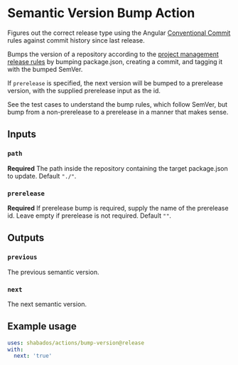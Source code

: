 # Semantic Version Bump Action

Figures out the correct release type using the Angular [Conventional Commit](https://www.conventionalcommits.org/en/v1.0.0/) rules against commit history since last release.

Bumps the version of a repository according to the [project management release rules](https://github.com/shabados/.github/wiki/Project-Management#41-release-process) by bumping package.json, creating a commit, and tagging it with the bumped SemVer.

If `prerelease` is specified, the next version will be bumped to a prerelease version, with the supplied prerelease input as the id.

See the test cases to understand the bump rules, which follow SemVer, but bump from a non-prerelease to a prerelease in a manner that makes sense.

## Inputs

### `path`

**Required** The path inside the repository containing the target package.json to update. Default `"./"`.

### `prerelease`

**Required** If prerelease bump is required, supply the name of the prerelease id. Leave empty if prerelease is not required. Default `""`.

## Outputs

### `previous`

The previous semantic version.

### `next`

The next semantic version.

## Example usage

```yaml
uses: shabados/actions/bump-version@release
with:
  next: 'true'
```
